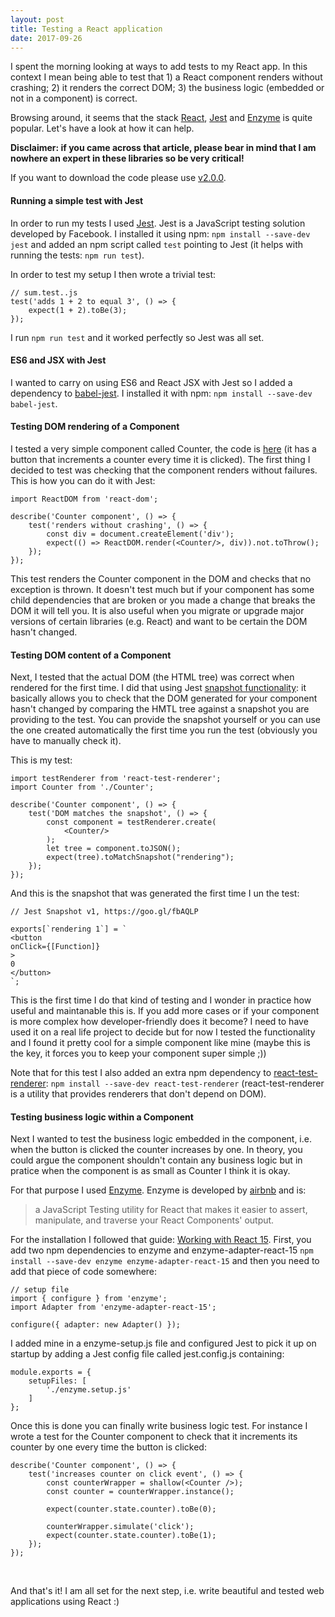 ```yaml
---
layout: post
title: Testing a React application
date: 2017-09-26
---
```


I spent the morning looking at ways to add tests to my React app. In this context I mean being able to test that 1) a React component renders without crashing; 2) it renders the correct DOM; 3) the business logic (embedded or not in a component) is correct.

Browsing around, it seems that the stack [React](https://facebook.github.io/react/), [Jest](https://facebook.github.io/jest/) and [Enzyme](http://airbnb.io/enzyme/) is quite popular.
Let's have a look at how it can help.

**Disclaimer: if you came across that article, please bear in mind that I am nowhere an expert in these libraries so be very critical!**

If you want to download the code please use [v2.0.0](https://github.com/caroleolivier/minimal-react-starter/tree/v2.0.0).

#### Running a simple test with Jest

In order to run my tests I used [Jest](https://facebook.github.io/jest/). Jest is a JavaScript testing solution developed by Facebook. I installed it using npm: `npm install --save-dev jest` and added an npm script called `test` pointing to Jest (it helps with running the tests: `npm run test`).

In order to test my setup I then wrote a trivial test:

    // sum.test..js
    test('adds 1 + 2 to equal 3', () => {
        expect(1 + 2).toBe(3);
    });

I run `npm run test` and it worked perfectly so Jest was all set.


#### ES6 and JSX with Jest

I wanted to carry on using ES6 and React JSX with Jest so I added a dependency to [babel-jest](https://github.com/facebook/jest/tree/master/packages/babel-jest). I installed it with npm: `npm install --save-dev babel-jest`.


#### Testing DOM rendering of a Component

I tested a very simple component called Counter, the code is [here](https://github.com/caroleolivier/minimal-react-starter/blob/master/src/Counter.js) (it has a button that increments a counter every time it is clicked).
The first thing I decided to test was checking that the component renders without failures. This is how you can do it with Jest:

    import ReactDOM from 'react-dom';

    describe('Counter component', () => {
        test('renders without crashing', () => {
            const div = document.createElement('div');
            expect(() => ReactDOM.render(<Counter/>, div)).not.toThrow();
        });
    });

This test renders the Counter component in the DOM and checks that no exception is thrown. It doesn't test much but if your component has some child dependencies that are broken or you made a change that breaks the DOM it will tell you.
It is also useful when you migrate or upgrade major versions of certain libraries (e.g. React) and want to be certain the DOM hasn't changed.


#### Testing DOM content of a Component

Next, I tested that the actual DOM (the HTML tree) was correct when rendered for the first time. I did that using Jest [snapshot functionality](https://facebook.github.io/jest/docs/en/snapshot-testing.html): it basically allows you to check that the DOM generated for your component hasn't changed by comparing the HMTL tree against a snapshot you are providing to the test. You can provide the snapshot yourself or you can use the one created automatically the first time you run the test (obviously you have to manually check it).

This is my test:

    import testRenderer from 'react-test-renderer';
    import Counter from './Counter';

    describe('Counter component', () => {
        test('DOM matches the snapshot', () => {
            const component = testRenderer.create(
                <Counter/>
            );
            let tree = component.toJSON();
            expect(tree).toMatchSnapshot("rendering");
        });
    });

And this is the snapshot that was generated the first time I un the test:

    // Jest Snapshot v1, https://goo.gl/fbAQLP

    exports[`rendering 1`] = `
    <button
    onClick={[Function]}
    >
    0
    </button>
    `;

This is the first time I do that kind of testing and I wonder in practice how useful and maintanable this is. If you add more cases or if your component is more complex how developer-friendly does it become? I need to have used it on a real life project to decide but for now I tested the functionality and I found it pretty cool for a simple component like mine (maybe this is the key, it forces you to keep your component super simple ;))

Note that for this test I also added an extra npm dependency to [react-test-renderer](https://www.npmjs.com/package/react-test-renderer): `npm install --save-dev react-test-renderer` (react-test-renderer is a utility that provides renderers that don't depend on DOM).


#### Testing business logic within a Component

Next I wanted to test the business logic embedded in the component, i.e. when the button is clicked the counter increases by one. In theory, you could argue the component shouldn't contain any business logic but in pratice when the component is as small as Counter I think it is okay.

For that purpose I used [Enzyme](http://airbnb.io/enzyme/). Enzyme is developed by [airbnb](https://www.airbnb.co.uk/about/about-us) and is:

>  a JavaScript Testing utility for React that makes it easier to assert, manipulate, and traverse your React Components' output. 

For the installation I followed that guide: [Working with React 15](http://airbnb.io/enzyme/docs/installation/react-15.html). First, you add two npm dependencies to enzyme and enzyme-adapter-react-15 `npm install --save-dev enzyme enzyme-adapter-react-15` and then you need to add that piece of code somewhere:

    // setup file
    import { configure } from 'enzyme';
    import Adapter from 'enzyme-adapter-react-15';

    configure({ adapter: new Adapter() });

I added mine in a enzyme-setup.js file and configured Jest to pick it up on startup by adding a Jest config file called jest.config.js containing:

    module.exports = {
        setupFiles: [
            './enzyme.setup.js'
        ]
    };

Once this is done you can finally write business logic test. For instance I wrote a test for the Counter component to check that it increments its counter by one every time the button is clicked:

    describe('Counter component', () => {
        test('increases counter on click event', () => {
            const counterWrapper = shallow(<Counter />);
            const counter = counterWrapper.instance();

            expect(counter.state.counter).toBe(0);

            counterWrapper.simulate('click');
            expect(counter.state.counter).toBe(1);
        });
    });


<br/>

And that's it! I am all set for the next step, i.e. write beautiful and tested web applications using React :)